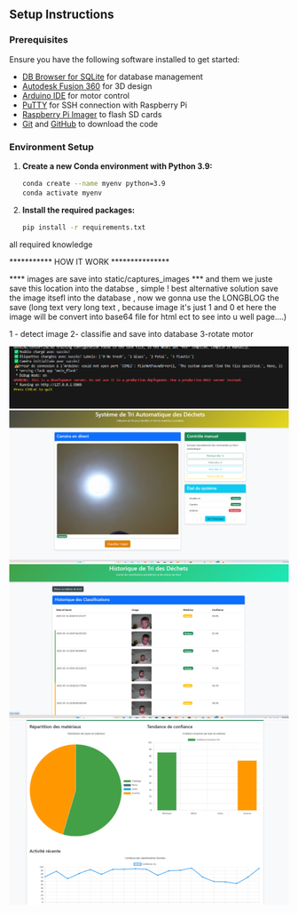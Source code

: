 ## Setup Instructions

### Prerequisites

Ensure you have the following software installed to get started:

- [DB Browser for SQLite](https://sqlitebrowser.org/) for database management
- [Autodesk Fusion 360](https://www.autodesk.com/products/fusion-360/overview) for 3D design
- [Arduino IDE](https://www.arduino.cc/en/software) for motor control
- [PuTTY](https://www.putty.org/) for SSH connection with Raspberry Pi
- [Raspberry Pi Imager](https://www.raspberrypi.com/software/) to flash SD cards
- [Git](https://git-scm.com/) and [GitHub](https://github.com/) to download the code

### Environment Setup

1. **Create a new Conda environment with Python 3.9:**
   ```bash
   conda create --name myenv python=3.9
   conda activate myenv
   ```

2. **Install the required packages:**
   ```bash
   pip install -r requirements.txt
   ```

all required knowledge




*********** HOW IT WORK ***************

**** images are save into static/captures_images *** and them we juste save this location into the databse , simple !
best alternative solution save the image itsefl into the database , now we gonna use the LONGBLOG the save (long text very long text , because image it's just 1 and 0 et here the image will be convert into base64 file for html ect to see into u well page....)


1 - detect image
2- classifie and save into database
3-rotate motor

![screenshot](static/thumbnails/Screenshot_222412.png)
![screenshot](static/thumbnails/Screenshot_222430.png)
![screenshot](static/thumbnails/Screenshot_222446.png)
![screenshot](static/thumbnails/Screenshot_222458.png)